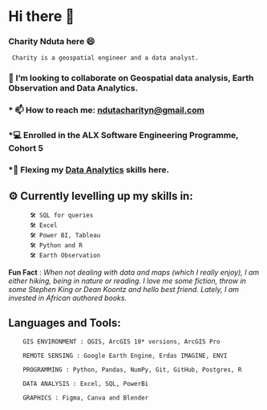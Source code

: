  # Hi there 👋
   ### Charity Nduta here :smile:
     Charity is a geospatial engineer and a data analyst.
     
   ### 🤝 I’m looking to collaborate on __Geospatial data analysis, Earth Observation and Data Analytics__.
 
   ### * 📫 How to reach me: ndutacharityn@gmail.com
                           
   ### *💻 Enrolled in the **ALX Software Engineering Programme, Cohort 5**
   
   ### *:muscle: Flexing my [Data Analytics](https://github.com/NdutaCharity/Data_Analytics/) skills here.
   
  ## ⚙ Currently levelling up my skills in:

          🛠 SQL for queries
          🛠 Excel
          🛠 Power BI, Tableau
          🛠 Python and R
          🛠 Earth Observation
           
   **Fun Fact** : _When not dealing with data and maps (which I really enjoy), I am either hiking, being in nature or reading.
      I love me some fiction, throw in some Stephen King or Dean  Koontz and hello best friend.
      Lately, I am invested in African authored books._
 

  ## Languages and Tools:
  
        GIS ENVIRONMENT : QGIS, ArcGIS 10* versions, ArcGIS Pro

        REMOTE SENSING : Google Earth Engine, Erdas IMAGINE, ENVI

        PROGRAMMING : Python, Pandas, NumPy, Git, GitHub, Postgres, R

        DATA ANALYSIS : Excel, SQL, PowerBi

        GRAPHICS : Figma, Canva and Blender
